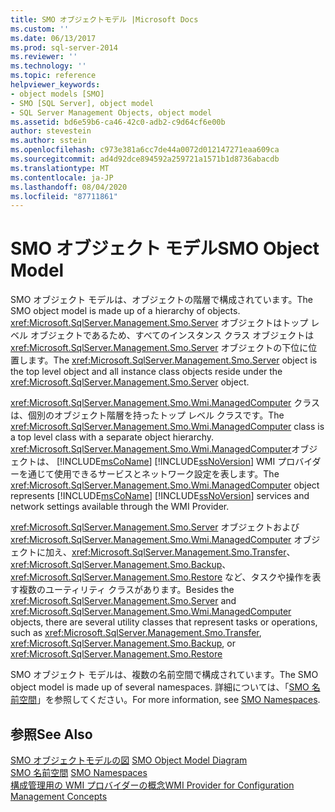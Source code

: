 ```yaml
---
title: SMO オブジェクトモデル |Microsoft Docs
ms.custom: ''
ms.date: 06/13/2017
ms.prod: sql-server-2014
ms.reviewer: ''
ms.technology: ''
ms.topic: reference
helpviewer_keywords:
- object models [SMO]
- SMO [SQL Server], object model
- SQL Server Management Objects, object model
ms.assetid: bd6e59b6-ca46-42c0-adb2-c9d64cf6e00b
author: stevestein
ms.author: sstein
ms.openlocfilehash: c973e381a6cc7de44a0072d012147271eaa609ca
ms.sourcegitcommit: ad4d92dce894592a259721a1571b1d8736abacdb
ms.translationtype: MT
ms.contentlocale: ja-JP
ms.lasthandoff: 08/04/2020
ms.locfileid: "87711861"
---
```

# <a name="smo-object-model"></a><span data-ttu-id="347a3-102">SMO オブジェクト モデル</span><span class="sxs-lookup"><span data-stu-id="347a3-102">SMO Object Model</span></span>
  <span data-ttu-id="347a3-103">SMO オブジェクト モデルは、オブジェクトの階層で構成されています。</span><span class="sxs-lookup"><span data-stu-id="347a3-103">The SMO object model is made up of a hierarchy of objects.</span></span> <span data-ttu-id="347a3-104"><xref:Microsoft.SqlServer.Management.Smo.Server> オブジェクトはトップ レベル オブジェクトであるため、すべてのインスタンス クラス オブジェクトは <xref:Microsoft.SqlServer.Management.Smo.Server> オブジェクトの下位に位置します。</span><span class="sxs-lookup"><span data-stu-id="347a3-104">The <xref:Microsoft.SqlServer.Management.Smo.Server> object is the top level object and all instance class objects reside under the <xref:Microsoft.SqlServer.Management.Smo.Server> object.</span></span>  
  
 <span data-ttu-id="347a3-105"><xref:Microsoft.SqlServer.Management.Smo.Wmi.ManagedComputer> クラスは、個別のオブジェクト階層を持ったトップ レベル クラスです。</span><span class="sxs-lookup"><span data-stu-id="347a3-105">The <xref:Microsoft.SqlServer.Management.Smo.Wmi.ManagedComputer> class is a top level class with a separate object hierarchy.</span></span> <span data-ttu-id="347a3-106"><xref:Microsoft.SqlServer.Management.Smo.Wmi.ManagedComputer>オブジェクトは、 [!INCLUDE[msCoName](../../includes/msconame-md.md)] [!INCLUDE[ssNoVersion](../../includes/ssnoversion-md.md)] WMI プロバイダーを通じて使用できるサービスとネットワーク設定を表します。</span><span class="sxs-lookup"><span data-stu-id="347a3-106">The <xref:Microsoft.SqlServer.Management.Smo.Wmi.ManagedComputer> object represents [!INCLUDE[msCoName](../../includes/msconame-md.md)] [!INCLUDE[ssNoVersion](../../includes/ssnoversion-md.md)] services and network settings available through the WMI Provider.</span></span>  
  
 <span data-ttu-id="347a3-107"><xref:Microsoft.SqlServer.Management.Smo.Server> オブジェクトおよび <xref:Microsoft.SqlServer.Management.Smo.Wmi.ManagedComputer> オブジェクトに加え、<xref:Microsoft.SqlServer.Management.Smo.Transfer>、<xref:Microsoft.SqlServer.Management.Smo.Backup>、<xref:Microsoft.SqlServer.Management.Smo.Restore> など、タスクや操作を表す複数のユーティリティ クラスがあります。</span><span class="sxs-lookup"><span data-stu-id="347a3-107">Besides the <xref:Microsoft.SqlServer.Management.Smo.Server> and <xref:Microsoft.SqlServer.Management.Smo.Wmi.ManagedComputer> objects, there are several utility classes that represent tasks or operations, such as <xref:Microsoft.SqlServer.Management.Smo.Transfer>, <xref:Microsoft.SqlServer.Management.Smo.Backup>, or <xref:Microsoft.SqlServer.Management.Smo.Restore></span></span>  
  
 <span data-ttu-id="347a3-108">SMO オブジェクト モデルは、複数の名前空間で構成されています。</span><span class="sxs-lookup"><span data-stu-id="347a3-108">The SMO object model is made up of several namespaces.</span></span> <span data-ttu-id="347a3-109">詳細については、「[SMO 名前空間](smo-object-model-namespaces.md)」を参照してください。</span><span class="sxs-lookup"><span data-stu-id="347a3-109">For more information, see [SMO Namespaces](smo-object-model-namespaces.md).</span></span>  
  
## <a name="see-also"></a><span data-ttu-id="347a3-110">参照</span><span class="sxs-lookup"><span data-stu-id="347a3-110">See Also</span></span>  
 <span data-ttu-id="347a3-111">[SMO オブジェクトモデルの図](smo-object-model-diagram.md) </span><span class="sxs-lookup"><span data-stu-id="347a3-111">[SMO Object Model Diagram](smo-object-model-diagram.md) </span></span>  
 <span data-ttu-id="347a3-112">[SMO 名前空間](smo-object-model-namespaces.md) </span><span class="sxs-lookup"><span data-stu-id="347a3-112">[SMO Namespaces](smo-object-model-namespaces.md) </span></span>  
 [<span data-ttu-id="347a3-113">構成管理用の WMI プロバイダーの概念</span><span class="sxs-lookup"><span data-stu-id="347a3-113">WMI Provider for Configuration Management Concepts</span></span>](../wmi-provider-configuration/wmi-provider-for-configuration-management.md)  
  
  
